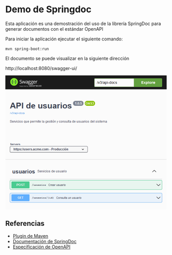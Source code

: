 
# Demo de Springdoc 

Esta aplicación es una demostración del uso de la librería SpringDoc para generar documentos con el estándar OpenAPI

Para iniciar la aplicación ejecutar el siguiente comando:

```
mvn spring-boot:run
```

El documento se puede visualizar en la siguiente dirección

http://localhost:8080/swagger-ui/

![Caputa de pantalla](docs/2021-09-29_223550.png)


## Referencias

* [Plugin de Maven](https://github.com/springdoc/springdoc-openapi-maven-plugin)
* [Documentación de SpringDoc](https://springdoc.org/)
* [Especificación de OpenAPI](https://spec.openapis.org/oas/latest.html)